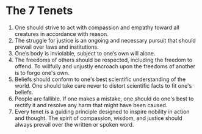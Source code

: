 <h1>The 7 Tenets</h1>

<ol>
  <li>One should strive to act with compassion and empathy toward all creatures in accordance with reason.</li>
  <li>The struggle for justice is an ongoing and necessary pursuit that should prevail over laws and institutions.</li>
  <li>One’s body is inviolable, subject to one’s own will alone.</li>
  <li>The freedoms of others should be respected, including the freedom to offend. To willfully and unjustly encroach upon the freedoms of another is to forgo one's own.</li>
  <li>Beliefs should conform to one's best scientific understanding of the world. One should take care never to distort scientific facts to fit one's beliefs.</li>
  <li>People are fallible. If one makes a mistake, one should do one's best to rectify it and resolve any harm that might have been caused.</li>
  <li>Every tenet is a guiding principle designed to inspire nobility in action and thought. The spirit of compassion, wisdom, and justice should always prevail over the written or spoken word.</li>
</ol>
